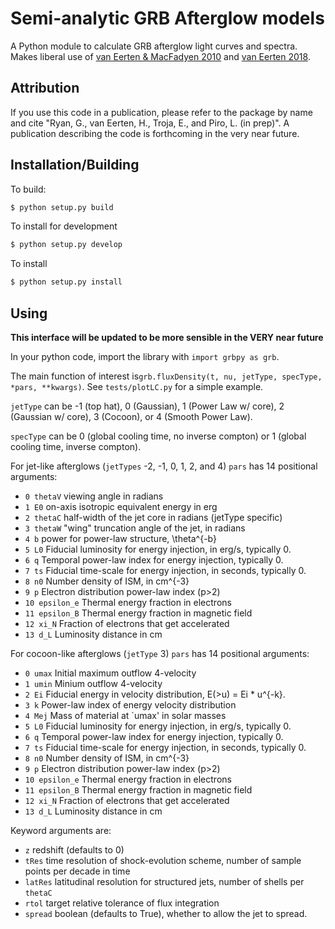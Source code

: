# Semi-analytic GRB Afterglow models

A Python module to calculate GRB afterglow light curves and spectra. Makes liberal use of [van Eerten & MacFadyen 2010](https://arxiv.org/abs/1006.5125) and [van Eerten 2018](https://arxiv.org/abs/1801.01848).

## Attribution

If you use this code in a publication, please refer to the package by name and cite "Ryan, G., van Eerten, H., Troja, E., and Piro, L. (in prep)". A publication describing the code is forthcoming in the very near future.

## Installation/Building

To build:

```bash
$ python setup.py build
```

To install for development

```bash
$ python setup.py develop
```

To install

```bash
$ python setup.py install
```

## Using

**This interface will be updated to be more sensible in the VERY near future**

In your python code, import the library with `import grbpy as grb`.  

The main function of interest is`grb.fluxDensity(t, nu, jetType, specType, *pars, **kwargs)`.  See `tests/plotLC.py` for a simple example.

`jetType` can be -1 (top hat), 0 (Gaussian), 1 (Power Law w/ core), 2 (Gaussian w/ core), 3 (Cocoon), or 4 (Smooth Power Law).  

`specType` can be 0 (global cooling time, no inverse compton) or 1 (global cooling time, inverse compton).

For jet-like afterglows (`jetTypes` -2, -1, 0, 1, 2, and 4) `pars` has 14 positional arguments:
- `0 thetaV` viewing angle in radians
- `1 E0` on-axis isotropic equivalent energy in erg
- `2 thetaC` half-width of the jet core in radians (jetType specific)
- `3 thetaW` "wing" truncation angle of the jet, in radians
- `4 b` power for power-law structure, \theta^{-b}
- `5 L0` Fiducial luminosity for energy injection, in erg/s, typically 0.
- `6 q` Temporal power-law index for energy injection, typically 0.
- `7 ts` Fiducial time-scale for energy injection, in seconds, typically 0.
- `8 n0` Number density of ISM, in cm^{-3}
- `9 p` Electron distribution power-law index (p>2)
- `10 epsilon_e` Thermal energy fraction in electrons
- `11 epsilon_B` Thermal energy fraction in magnetic field
- `12 xi_N` Fraction of electrons that get accelerated
- `13 d_L` Luminosity distance in cm

For cocoon-like afterglows (`jetType` 3) `pars` has 14 positional arguments:
- `0 umax` Initial maximum outflow 4-velocity
- `1 umin` Minium outflow 4-velocity
- `2 Ei` Fiducial energy in velocity distribution, E(>u) = Ei * u^{-k}.
- `3 k` Power-law index of energy velocity distribution  
- `4 Mej` Mass of material at `umax' in solar masses
- `5 L0` Fiducial luminosity for energy injection, in erg/s, typically 0.
- `6 q` Temporal power-law index for energy injection, typically 0.
- `7 ts` Fiducial time-scale for energy injection, in seconds, typically 0.
- `8 n0` Number density of ISM, in cm^{-3}
- `9 p` Electron distribution power-law index (p>2)
- `10 epsilon_e` Thermal energy fraction in electrons
- `11 epsilon_B` Thermal energy fraction in magnetic field
- `12 xi_N` Fraction of electrons that get accelerated
- `13 d_L` Luminosity distance in cm

Keyword arguments are:
- `z` redshift (defaults to 0)
- `tRes` time resolution of shock-evolution scheme, number of sample points per decade in time
- `latRes` latitudinal resolution for structured jets, number of shells per `thetaC`
- `rtol` target relative tolerance of flux integration
- `spread` boolean (defaults to True), whether to allow the jet to spread.



